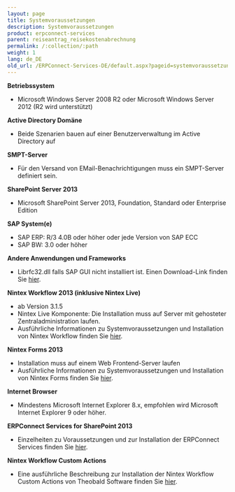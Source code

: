 ```yaml
---
layout: page
title: Systemvoraussetzungen
description: Systemvoraussetzungen
product: erpconnect-services
parent: reiseantrag_reisekostenabrechnung
permalink: /:collection/:path
weight: 1
lang: de_DE
old_url: /ERPConnect-Services-DE/default.aspx?pageid=systemvoraussetzungen1
---
```


**Betriebssystem**

- Microsoft Windows Server 2008 R2 oder Microsoft Windows Server 2012
(R2 wird unterstützt)

**Active Directory Domäne**

- Beide Szenarien bauen auf einer Benutzerverwaltung im Active Directory auf

**SMPT-Server**

- Für den Versand von EMail-Benachrichtigungen muss ein SMPT-Server definiert sein.

**SharePoint Server 2013**

- Microsoft SharePoint Server 2013, Foundation, Standard oder Enterprise Edition

**SAP System(e)**

- SAP ERP: R/3 4.0B oder höher oder jede Version von SAP ECC
- SAP BW: 3.0 oder höher

**Andere Anwendungen und Frameworks**

- Librfc32.dll falls SAP GUI nicht installiert ist. Einen Download-Link finden Sie [hier]().

**Nintex Workflow 2013 (inklusive Nintex Live)** 

- ab Version 3.1.5
- Nintex Live Komponente: Die Installation muss auf Server mit gehosteter Zentraladministration laufen. 
- Ausführliche Informationen zu Systemvoraussetzungen und Installation von Nintex Workflow finden Sie [hier]().

**Nintex Forms 2013**

- Installation muss auf einem Web Frontend-Server laufen
- Ausführliche Informationen zu Systemvoraussetzungen und Installation von Nintex Forms finden Sie [hier]().

**Internet Browser**
- Mindestens Microsoft Internet Explorer 8.x, empfohlen wird Microsoft Internet Explorer 9 oder höher. 

**ERPConnect Services for SharePoint 2013**

- Einzelheiten zu Voraussetzungen und zur Installation der ERPConnect Services finden Sie [hier](). 

**Nintex Workflow Custom Actions** 

- Eine ausführliche Beschreibung zur Installation der Nintex Workflow Custom Actions von Theobald Software finden Sie [hier]().  